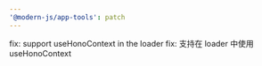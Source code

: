 ```yaml
---
'@modern-js/app-tools': patch
---
```


fix: support useHonoContext in the loader
fix: 支持在 loader 中使用 useHonoContext
